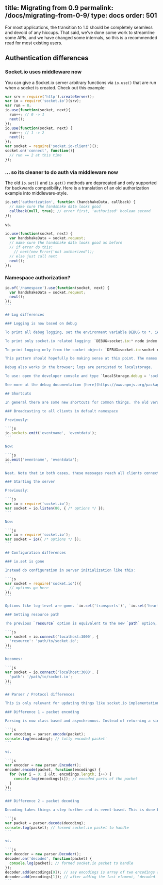title: Migrating from 0.9
permalink: /docs/migrating-from-0-9/
type: docs
order: 501
---

For most applications, the transition to 1.0 should be completely seamless and devoid of any hiccups. That said, we’ve done some work to streamline some APIs, and we have changed some internals, so this is a recommended read for most existing users.

## Authentication differences

### Socket.io uses middleware now

You can give a Socket.io server arbitrary functions via `io.use()` that are run when a socket is created. Check out this example:

```js
var srv = require('http').createServer();
var io = require('socket.io')(srv);
var run = 0;
io.use(function(socket, next){
  run++; // 0 -> 1
  next();
});
io.use(function(socket, next) {
  run++; // 1 -> 2
  next();
});
var socket = require('socket.io-client')();
socket.on('connect', function(){
  // run == 2 at this time
});
```

### … so its cleaner to do auth via middleware now

The old `io.set()` and `io.get()` methods are deprecated and only supported for backwards compatibility. Here is a translation of an old authorization example into middleware-style.

```js
io.set('authorization', function (handshakeData, callback) {
  // make sure the handshake data looks good
  callback(null, true); // error first, 'authorized' boolean second 
});
```

vs.

```js
io.use(function(socket, next) {
  var handshakeData = socket.request;
  // make sure the handshake data looks good as before
  // if error do this:
    // next(new Error('not authorized'));
  // else just call next
  next();
});
```

### Namespace authorization?

````js
io.of('/namespace').use(function(socket, next) {
  var handshakeData = socket.request;
  next();
});
```

## Log differences

### Logging is now based on debug

To print all debug logging, set the environment variable DEBUG to *. ie: `DEBUG=* node index.js`

To print only socket.io related logging: `DEBUG=socket.io:* node index.js`.

To print logging only from the socket object: `DEBUG=socket.io:socket node index.js`.

This pattern should hopefully be making sense at this point. The names of the files in socket.io/lib are equivalent to their debug names.

Debug also works in the browser; logs are persisted to localstorage.

To use: open the developer console and type `localStorage.debug = 'socket.io:*'` (or any debug level) and then refresh the page. Everything is logged until you run `localStorage.debug = ''`

See more at the debug documentation [here](https://www.npmjs.org/package/debug).

## Shortcuts

In general there are some new shortcuts for common things. The old versions should still work, but shortcuts are nice.

### Broadcasting to all clients in default namespace

Previously:

```js
io.sockets.emit('eventname', 'eventdata');
```

Now:

```js
io.emit('eventname', 'eventdata');
```

Neat. Note that in both cases, these messages reach all clients connected to the default ‘/’ namespace, but not clients in other namespaces.

### Starting the server

Previously:

```js
var io = require('socket.io');
var socket = io.listen(80, { /* options */ });
```

Now:

```js
var io = require('socket.io');
var socket = io({ /* options */ });
```

## Configuration differences

### io.set is gone

Instead do configuration in server initialization like this:

```js
var socket = require('socket.io')({
  // options go here
});
```

Options like log-level are gone. `io.set('transports')`, `io.set('heartbeat interval')`, `io.set('heartbeat timeout'`, and `io.set('resource')` are still supported for backwards compatibility.

### Setting resource path

The previous `resource` option is equivalent to the new `path` option, but needs a `/` in the beginning. For example, the following configuration:

```js
var socket = io.connect('localhost:3000', {
  'resource': 'path/to/socket.io';
});
```

becomes:

```js
var socket = io.connect('localhost:3000', {
  'path': '/path/to/socket.io';
});
```

## Parser / Protocol differences

This is only relevant for updating things like socket.io implementations in other languages, custom socket.io clients, etc.

### Difference 1 – packet encoding

Parsing is now class based and asynchronous. Instead of returning a single encoded string, encode calls callback with an array of encodings as the only argument. Each encoding should be written to the transport in order. This is more flexible and makes binary data transport work. Here’s an example:

```js
var encoding = parser.encode(packet);
console.log(encoding); // fully encoded packet`
```

vs.

```js
var encoder = new parser.Encoder();
encoder.encode(packet, function(encodings) {
  for (var i = 0; i &lt; encodings.length; i++) {
    console.log(encodings[i]); // encoded parts of the packet
  }
});
```

### Difference 2 – packet decoding

Decoding takes things a step further and is event-based. This is done because some objects (binary-containing) are both encoded and decoded in multiple parts. This example should help:

```js
var packet = parser.decode(decoding);
console.log(packet); // formed socket.io packet to handle
```

vs.

```js
var decoder = new parser.Decoder();
decoder.on('decoded', function(packet) {
  console.log(packet); // formed socket.io packet to handle
});
decoder.add(encodings[0]); // say encodings is array of two encodings received from transport
decoder.add(encodings[1]); // after adding the last element, 'decoded' is emitted from decoder
```
